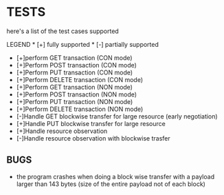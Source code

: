# TESTS
  here's a list of the test cases supported
  
  LEGEND
    * [+] fully supported 
    * [-] partially supported
  
  * [+]perform GET transaction (CON mode)
  * [+]Perform POST transaction (CON mode)
  * [+]Perform PUT transaction (CON mode)
  * [+]Perform DELETE transaction (CON mode)
  * [+]Perform GET transaction (NON mode)
  * [+]Perform POST transaction (NON mode)
  * [+]Perform PUT transaction (NON mode)
  * [+]Perform DELETE transaction (NON mode)
  * [-]Handle GET blockwise transfer for large resource (early negotiation)
  * [+]Handle PUT blockwise transfer for large resource
  * [+]Handle resource observation
  * [-]Handle resource observation with blockwise trasfer


## BUGS
  * the program crashes when doing a block wise transfer with a payload larger than 143 bytes (size of the entire payload not of each block)
